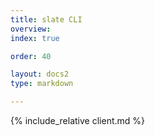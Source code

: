 ```yaml
---
title: slate CLI
overview: 
index: true

order: 40 

layout: docs2
type: markdown

---
```


{% include_relative client.md %}
